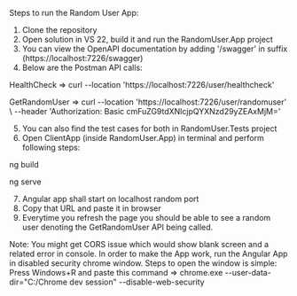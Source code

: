 Steps to run the Random User App:

1. Clone the repository
2. Open solution in VS 22, build it and run the RandomUser.App project
3. You can view the OpenAPI documentation by adding '/swagger' in suffix (https://localhost:7226/swagger)
4. Below are the Postman API calls:

HealthCheck => curl --location 'https://localhost:7226/user/healthcheck'

GetRandomUser => curl --location 'https://localhost:7226/user/randomuser' \ --header 'Authorization: Basic cmFuZG9tdXNlcjpQYXNzd29yZEAxMjM='

5. You can also find the test cases for both in RandomUser.Tests project
6. Open ClientApp (inside RandomUser.App) in terminal and perform following steps:

ng build

ng serve

7. Angular app shall start on localhost random port
8. Copy that URL and paste it in browser
9. Everytime you refresh the page you should be able to see a random user denoting the GetRandomUser API being called.

Note: You might get CORS issue which would show blank screen and a related error in console. In order to make the App work, run the Angular App in disabled security chrome window. Steps to open the window is simple: Press Windows+R and paste this command => chrome.exe --user-data-dir="C:/Chrome dev session" --disable-web-security
